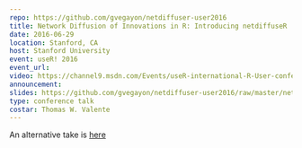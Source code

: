 ```yaml
---
repo: https://github.com/gvegayon/netdiffuser-user2016
title: Network Diffusion of Innovations in R: Introducing netdiffuseR
date: 2016-06-29
location: Stanford, CA
host: Stanford University
event: useR! 2016
event_url: 
video: https://channel9.msdn.com/Events/useR-international-R-User-conference/useR2016/Network-Diffusion-of-Innovations-in-R-Introducing-netdiffuseR
announcement: 
slides: https://github.com/gvegayon/netdiffuser-user2016/raw/master/netdiffuseR_useR2016.pdf
type: conference talk
costar: Thomas W. Valente
---
```


An alternative take is [here](https://youtu.be/IK-SSk6vh6g)

